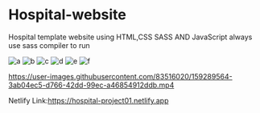 # Hospital-website
Hospital template website using HTML,CSS SASS  AND JavaScript
always use sass compiler to run 

![a](https://user-images.githubusercontent.com/83516020/159288870-f27205cf-8404-4987-beb3-6c5577e32d7d.jpg)
![b](https://user-images.githubusercontent.com/83516020/159288902-e6445ac5-791d-4b28-a262-4d001e665d74.jpg)
![c](https://user-images.githubusercontent.com/83516020/159288931-2e55d5cf-2d8e-44e2-8686-07a307cdc104.jpg)
![d](https://user-images.githubusercontent.com/83516020/159288951-a4944415-397a-4bcc-b432-9e7cd79f2a30.jpg)
![e](https://user-images.githubusercontent.com/83516020/159288977-34bc0df6-dadf-43c2-bcc1-5f71595fb15e.jpg)
![f](https://user-images.githubusercontent.com/83516020/159289004-cb81e133-04dc-4e4b-8c09-a18cd58424a5.jpg)



https://user-images.githubusercontent.com/83516020/159289564-3ab04ec5-d766-42dd-99ec-a46854912ddb.mp4

Netlify Link:https://hospital-project01.netlify.app


